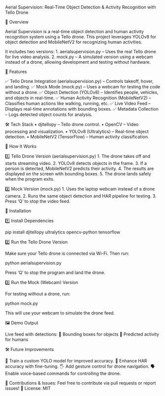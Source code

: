 Aerial Supervision: Real-Time Object Detection & Activity Recognition with Tello Drone

🚀 Overview

Aerial Supervision is a real-time object detection and human activity recognition system using a Tello drone. This project leverages YOLOv8 for object detection and MobileNetV2 for recognizing human activities.

It includes two versions:
	1.	aerialsupervision.py – Uses the real Tello drone for live video analysis.
	2.	mock.py – A simulated version using a webcam instead of a drone, allowing development and testing without hardware.

📌 Features

✅ Tello Drone Integration (aerialsupervision.py) – Controls takeoff, hover, and landing.
✅ Mock Mode (mock.py) – Uses a webcam for testing the code without a drone.
✅ Object Detection (YOLOv8) – Identifies people, vehicles, and objects in real-time.
✅ Human Activity Recognition (MobileNetV2) – Classifies human actions like walking, running, etc.
✅ Live Video Feed – Displays real-time annotations with bounding boxes.
✅ Metadata Collection – Logs detected object counts for analysis.

🛠️ Tech Stack
	•	djitellopy – Tello drone control.
	•	OpenCV – Video processing and visualization.
	•	YOLOv8 (Ultralytics) – Real-time object detection.
	•	MobileNetV2 (TensorFlow) – Human activity classification.

📜 How It Works

1️⃣ Tello Drone Version (aerialsupervision.py)
	1.	The drone takes off and starts streaming video.
	2.	YOLOv8 detects objects in the frame.
	3.	If a person is detected, MobileNetV2 predicts their activity.
	4.	The results are displayed on the screen with bounding boxes.
	5.	The drone lands safely when the program exits.

2️⃣ Mock Version (mock.py)
	1.	Uses the laptop webcam instead of a drone camera.
	2.	Runs the same object detection and HAR pipeline for testing.
	3.	Press ‘Q’ to stop the video feed.

📌 Installation

1️⃣ Install Dependencies

pip install djitellopy ultralytics opencv-python tensorflow

2️⃣ Run the Tello Drone Version

Make sure your Tello drone is connected via Wi-Fi. Then run:

python aerialsupervision.py

Press ‘Q’ to stop the program and land the drone.

3️⃣ Run the Mock (Webcam) Version

For testing without a drone, run:

python mock.py

This will use your webcam to simulate the drone feed.

🖼️ Demo Output

Live feed with detections:
📌 Bounding boxes for objects 📌 Predicted activity for humans

🛠️ Future Improvements

🚀 Train a custom YOLO model for improved accuracy.
🎯 Enhance HAR accuracy with fine-tuning.
🖐️ Add gesture control for drone navigation.
🗣️ Enable voice-based commands for controlling the drone.

📌 Contributions & Issues: Feel free to contribute via pull requests or report issues!
📌 License: MIT
